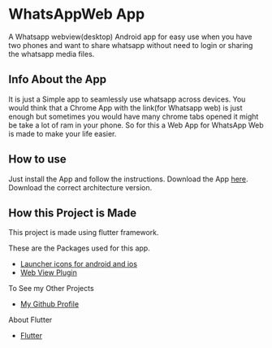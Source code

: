 # WhatsAppWeb App

A Whatsapp webview(desktop) Android app for easy use when you have two phones and want to share whatsapp without need to login or sharing the whatsapp media files.

## Info About the App
It is just a Simple app to seamlessly use whatsapp across devices. You would think that a Chrome App with the link(for Whatsapp web) is just enough but sometimes you would have many chrome tabs opened it might be take a lot of ram in your phone. So for this a Web App for WhatsApp Web is made to make your life easier. 

## How to use
Just install the App and follow the instructions.
Download the App [here](https://github.com/Poujhit). Download the correct architecture version.
## How this Project is Made

This project is made using flutter framework. 

These are the Packages used for this app. 

- [Launcher icons for android and ios](https://pub.dev/packages/flutter_launcher_icons)
- [Web View Plugin](https://pub.dev/packages/webview_flutter)

To See my Other Projects
- [My Github Profile](https://github.com/Poujhit)

About Flutter 
- [Flutter](https://flutter.dev)

